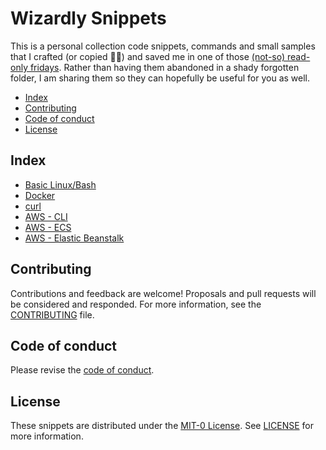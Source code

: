 # Wizardly Snippets

This is a personal collection code snippets, commands and small samples that I crafted (or copied 🏴‍☠️) and saved me in one of those [(not-so) read-only fridays](https://isitreadonlyfriday.com). Rather than having them abandoned in a shady forgotten folder, I am sharing them so they can hopefully be useful for you as well.


- [Index](#index)
- [Contributing](#contributing)
- [Code of conduct](#code-of-conduct)
- [License](#license)


## Index

- [Basic Linux/Bash](./linux-bash)
- [Docker](./docker)
- [curl](./curl)
- [AWS - CLI](./aws-cli)
- [AWS - ECS](./aws-ecs)
- [AWS - Elastic Beanstalk](./aws-elasticbeanstalk)


## Contributing

Contributions and feedback are welcome! Proposals and pull requests will be considered and responded. For more information, see the [CONTRIBUTING](./CONTRIBUTING.md) file.


## Code of conduct

Please revise the [code of conduct](./CODE_OF_CONDUCT.md).


## License

These snippets are distributed under the [MIT-0 License](https://github.com/aws/mit-0). See [LICENSE](./LICENSE) for more information.
